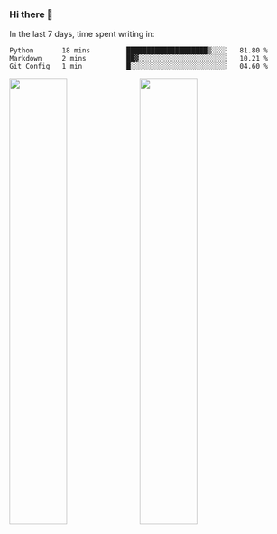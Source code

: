 ### Hi there 👋

In the last 7 days, time spent writing in:

<!--START_SECTION:waka-->
```text
Python       18 mins         ████████████████████▒░░░░   81.80 % 
Markdown     2 mins          ██▓░░░░░░░░░░░░░░░░░░░░░░   10.21 % 
Git Config   1 min           █░░░░░░░░░░░░░░░░░░░░░░░░   04.60 % 
```
<!--END_SECTION:waka-->

<img src="https://wakatime.com/share/@jimtje/5d0c92de-08f8-4a72-8f2f-6a9693d1e318.svg" width=45% height=45%> <img src="https://wakatime.com/share/@jimtje/501498ae-bda5-4da7-a89d-b40bcdd5556d.svg" width=45% height=45%>
